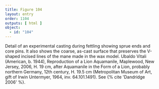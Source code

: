 ```yaml
---
title: Figure 104
layout: entry
order: 1104
outputs: [ html ]
object:
  - id: "104"
---
```


Detail of an experimental casting during fettling showing sprue ends and core pins. It also shows the coarse, as-cast surface that preserves the V-shaped incised lines of the mane made in the wax model. Ubaldo Vitali (American, b. 1944), Reproduction of a Lion Aquamanile, Maplewood, New Jersey, 2006, H. 19 cm, after Aquamanile in the Form of a Lion, probably northern Germany, 12th century, H. 19.5 cm (Metropolitan Museum of Art, gift of Irwin Untermyer, 1964, inv. 64.101.1491). See {% cite 'Dandridge 2006' %}.
